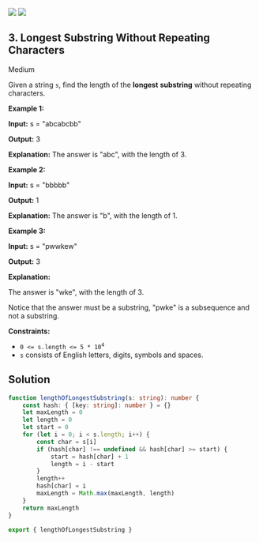 [![](https://img.shields.io/github/stars/LeetCode-in-TypeScript/LeetCode-in-TypeScript?label=Stars&style=flat-square)](https://github.com/LeetCode-in-TypeScript/LeetCode-in-TypeScript)
[![](https://img.shields.io/github/forks/LeetCode-in-TypeScript/LeetCode-in-TypeScript?label=Fork%20me%20on%20GitHub%20&style=flat-square)](https://github.com/LeetCode-in-TypeScript/LeetCode-in-TypeScript/fork)

## 3\. Longest Substring Without Repeating Characters

Medium

Given a string `s`, find the length of the **longest** **substring** without repeating characters.

**Example 1:**

**Input:** s = "abcabcbb"

**Output:** 3

**Explanation:** The answer is "abc", with the length of 3. 

**Example 2:**

**Input:** s = "bbbbb"

**Output:** 1

**Explanation:** The answer is "b", with the length of 1. 

**Example 3:**

**Input:** s = "pwwkew"

**Output:** 3

**Explanation:**

The answer is "wke", with the length of 3.

Notice that the answer must be a substring, "pwke" is a subsequence and not a substring. 

**Constraints:**

*   <code>0 <= s.length <= 5 * 10<sup>4</sup></code>
*   `s` consists of English letters, digits, symbols and spaces.

## Solution

```typescript
function lengthOfLongestSubstring(s: string): number {
    const hash: { [key: string]: number } = {}
    let maxLength = 0
    let length = 0
    let start = 0
    for (let i = 0; i < s.length; i++) {
        const char = s[i]
        if (hash[char] !== undefined && hash[char] >= start) {
            start = hash[char] + 1
            length = i - start
        }
        length++
        hash[char] = i
        maxLength = Math.max(maxLength, length)
    }
    return maxLength
}

export { lengthOfLongestSubstring }
```